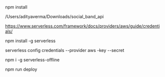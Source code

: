 <!-- Step 1 -->
<!-- Install libraries -->
npm install

/Users/adityaverma/Downloads/social_band_api
<!-- Configure Serverless -->
https://www.serverless.com/framework/docs/providers/aws/guide/credentials/

npm install -g serverless

serverless config credentials --provider aws -key <key> --secret <secret>

npm i -g serverless-offline


<!-- Step 2 -->
<!-- Deploy code in aws -->
npm run deploy